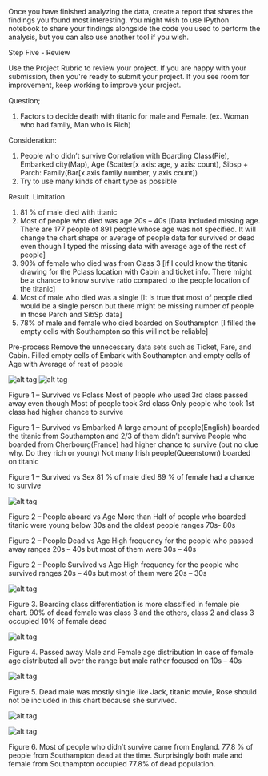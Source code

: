 Once you have finished analyzing the data, create a report that shares the findings you found most interesting. You might wish to use IPython notebook to share your findings alongside the code you used to perform the analysis, but you can also use another tool if you wish.

Step Five - Review

Use the Project Rubric to review your project. If you are happy with your submission, then you're ready to submit your project. If you see room for improvement, keep working to improve your project.

Question;
1.	Factors to decide death with titanic for male and Female. (ex. Woman who had family, Man who is Rich)

Consideration:
1.	People who didn’t survive Correlation with Boarding Class(Pie), Embarked city(Map), Age (Scatter[x axis: age, y axis: count), Sibsp + Parch: Family(Bar[x axis family number, y axis count])
2.	Try to use many kinds of chart type as possible




Result. Limitation
1.	81 % of male died with titanic
2.	Most of people who died was age 20s – 40s [Data included missing age. There are 177 people of 891 people whose age was not specified. It will change the chart shape or average of people data for survived or dead even though I typed the missing data with average age of the rest of people]
3.	90% of female who died was from Class 3 [if I could know the titanic drawing for the Pclass location with Cabin and ticket info. There might be a chance to know survive ratio compared to the people location of the titanic]
4.	Most of male who died was a single [It is true that most of people died would be a single person but there might be missing number of people in those Parch and SibSp data]
5.	78% of male and female who died boarded on Southampton [I filled the empty cells with Southampton so this will not be reliable]




Pre-process
Remove the unnecessary data sets such as Ticket, Fare, and Cabin.
Filled empty cells of Embark with Southampton and empty cells of Age with Average of rest of people


![alt tag](https://github.com/youngkil9999/Project2/blob/master/Project/figure_1.png)
![alt tag](https://github.com/youngkil9999/Project2/blob/master/Project/figure_3.png)

Figure 1 – Survived vs Pclass
Most of people who used 3rd class passed away even though Most of people took 3rd class
Only people who took 1st class had higher chance to survive

Figure 1 – Survived vs Embarked
A large amount of people(English) boarded the titanic from Southampton and 2/3 of them didn’t survive
People who boarded from Cherbourg(France) had higher chance to survive (but no clue why. Do they rich or young)
Not many Irish people(Queenstown) boarded on titanic

Figure 1 – Survived vs Sex
81 % of male died
89 % of female had a chance to survive


![alt tag](https://github.com/youngkil9999/Project2/blob/master/Project/figure_2.png)

Figure 2 – People aboard vs Age
More than Half of people who boarded titanic were young below 30s and the oldest people ranges 70s- 80s

Figure 2 – People Dead vs Age
High frequency for the people who passed away ranges 20s – 40s but most of them were 30s – 40s

Figure 2 – People Survived vs Age
High frequency for the people who survived ranges 20s – 40s but most of them were 20s – 30s

![alt tag](https://github.com/youngkil9999/Project2/blob/master/Project/figure_4.png)

Figure 3. Boarding class differentiation is more classified in female pie chart. 90% of dead female was class 3 and the others, class 2 and class 3 occupied 10% of female dead


![alt tag](https://github.com/youngkil9999/Project2/blob/master/Project/figure_6.png)


Figure 4. Passed away Male and Female age distribution
In case of female age distributed all over the range but male rather focused on 10s – 40s

![alt tag](https://github.com/youngkil9999/Project2/blob/master/Project/figure_7.png)

Figure 5. Dead male was mostly single like Jack, titanic movie, Rose should not be included in this chart because she survived.


![alt tag](https://github.com/youngkil9999/Project2/blob/master/Project/figure_9.png)

![alt tag](https://github.com/youngkil9999/Project2/blob/master/Project/figure_8.png)


Figure 6. Most of people who didn’t survive came from England. 77.8 % of people from Southampton dead at the time. Surprisingly both male and female from Southampton occupied 77.8% of dead population.
